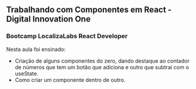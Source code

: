 ## Trabalhando com Componentes em React - Digital Innovation One

### Bootcamp LocalizaLabs React Developer

Nesta aula foi ensinado:

- Criação de alguns componentes do zero, dando destaque ao contador de números que tem um botão que adiciona e outro que subtrai com o useState. 
- Como criar um componente dentro de outro.